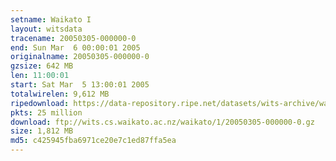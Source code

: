 ```yaml
---
setname: Waikato I
layout: witsdata
tracename: 20050305-000000-0
end: Sun Mar  6 00:00:01 2005
originalname: 20050305-000000-0
gzsize: 642 MB
len: 11:00:01
start: Sat Mar  5 13:00:01 2005
totalwirelen: 9,612 MB
ripedownload: https://data-repository.ripe.net/datasets/wits-archive/waikato/1/20050305-000000-0.gz
pkts: 25 million
download: ftp://wits.cs.waikato.ac.nz/waikato/1/20050305-000000-0.gz
size: 1,812 MB
md5: c425945fba6971ce20e7c1ed87ffa5ea
---
```

